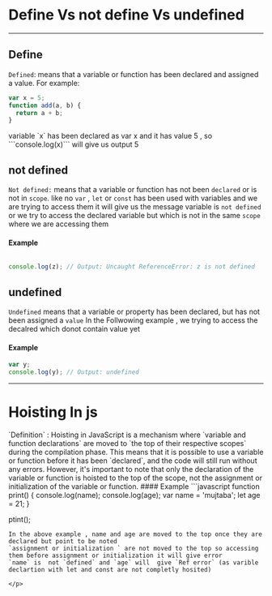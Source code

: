
# Define Vs not define Vs  undefined 
---

<p>

## Define

`Defined`: means that a variable or function has been declared and assigned a value. For example:
</p>

```javascript
var x = 5;
function add(a, b) {
  return a + b;
}
```

<p>
variable  `x` has been declared as var x and it has value 5 , so ```console.log(x)```  will give us output 5

## not defined 
`Not defined:` means that a variable or function has not been `declared` or is not in `scope`.
 like no `var` , `let` or `const` has been used with variables and we are trying to access them 
it will give us the message variable is `not defined`
or
we try to access the declared variable but which is not in the same `scope` where we are accessing them

#### Example
</p>


```javascript

console.log(z); // Output: Uncaught ReferenceError: z is not defined
```

<p>

## undefined 

`Undefined` means that a variable or property has been declared, but has not been assigned a `value`
In the Follwowing example , we trying to access the decalred which donot contain value yet

#### Example
</p>

```javascript
var y;
console.log(y); // Output: undefined
```
---

# Hoisting In js

<p>
`Definition` :
Hoisting in JavaScript is a mechanism where `variable and function declarations` are moved to `the top of their respective scopes` during the compilation phase. This means that it is possible to use a variable or function before it has been `declared`, and the code will still run without any errors.
 However, it's important to note that only the declaration of the variable or function is hoisted to the top of the scope, not the assignment or initialization of the variable or function.
 #### Example
 ```javascript
 function print() {
  console.log(name);
  console.log(age);
  var name = 'mujtaba';
  let age = 21;
}

ptint();
 ```
 In the above example , name and age are moved to the top once they are declared but point to be noted 
 `assignment or initialization ` are not moved to the top so accessing them before assignment or initialization it will give error
 `name` is  not `defined` and `age` will  give `Ref error` (as varible declartion with let and const are not completly hosited)

</p>










